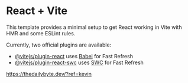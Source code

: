 # React + Vite

This template provides a minimal setup to get React working in Vite with HMR and some ESLint rules.

Currently, two official plugins are available:

- [@vitejs/plugin-react](https://github.com/vitejs/vite-plugin-react/blob/main/packages/plugin-react/README.md) uses [Babel](https://babeljs.io/) for Fast Refresh
- [@vitejs/plugin-react-swc](https://github.com/vitejs/vite-plugin-react-swc) uses [SWC](https://swc.rs/) for Fast Refresh

<!-- `

- On key press check input value is valid or not.
- make request and check data is present or not
- display data
- if input value is null or user click on close search icon
- show new users data on UI
  ` -->

https://thedailybyte.dev/?ref=kevin
